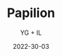 ---
title: Papilion
author: YG + IL
date: 2022-30-03
tags: ["post", "featured"]
image: '/media/pa.jfif'
imageAlt: test
description: 'PAPILLON...
 were originally bred for hunting rats
means “butterfly” in French
has received quite a few different nicknames over the years.'
---